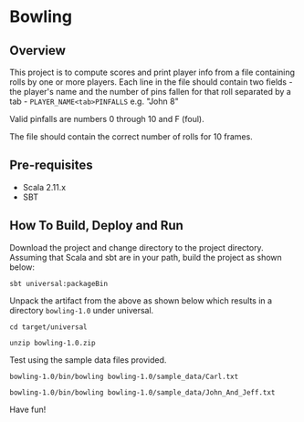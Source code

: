 
# Bowling

## Overview
This project is to compute scores and print player info from a file
containing rolls by one or more players. Each line in the file should
contain two fields - the player's name and the number of pins fallen
for that roll separated by a tab -
`PLAYER_NAME<tab>PINFALLS` e.g. "John   8"

Valid pinfalls are numbers 0 through 10 and F (foul).

The file should contain the correct number of rolls for 10 frames.

## Pre-requisites
- Scala 2.11.x
- SBT

## How To Build, Deploy and Run

Download the project and change directory to the project directory.
Assuming that Scala and sbt are in your path, build the project as shown below:

```
sbt universal:packageBin
```


Unpack the artifact from the above as shown below which results in a
directory `bowling-1.0` under universal.

```
cd target/universal

unzip bowling-1.0.zip
```


Test using the sample data files provided.

```
bowling-1.0/bin/bowling bowling-1.0/sample_data/Carl.txt

bowling-1.0/bin/bowling bowling-1.0/sample_data/John_And_Jeff.txt
```

Have fun!